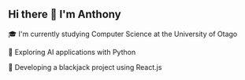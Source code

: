 ## Hi there 👋 I'm Anthony

🎓 I'm currently studying Computer Science at the University of Otago

🌱 Exploring AI applications with Python

🔭 Developing a blackjack project using React.js

<!--
**anthonyzhdong/anthonyzhdong** is a ✨ _special_ ✨ repository because its `README.md` (this file) appears on your GitHub profile.

Here are some ideas to get you started:

- 🔭 I’m currently working on ...
- 🌱 I’m currently learning ...
- 👯 I’m looking to collaborate on ...
- 🤔 I’m looking for help with ...
- 💬 Ask me about ...
- 📫 How to reach me: ...
- 😄 Pronouns: ...
- ⚡ Fun fact: ...
-->
